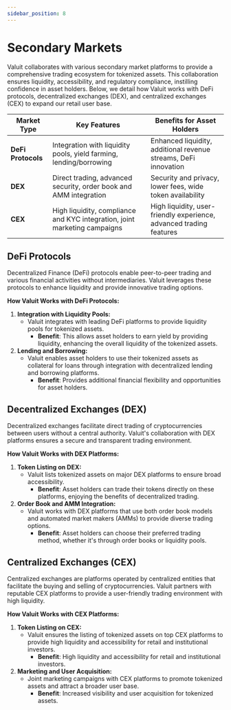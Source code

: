 ```yaml
---
sidebar_position: 8
---
```


# Secondary Markets

Valuit collaborates with various secondary market platforms to provide a comprehensive trading ecosystem for tokenized assets. This collaboration ensures liquidity, accessibility, and regulatory compliance, instilling confidence in asset holders. Below, we detail how Valuit works with DeFi protocols, decentralized exchanges (DEX), and centralized exchanges (CEX) to expand our retail user base.

| **Market Type** | **Key Features** | **Benefits for Asset Holders** |
| --- | --- | --- |
| **DeFi Protocols** | Integration with liquidity pools, yield farming, lending/borrowing | Enhanced liquidity, additional revenue streams, DeFi innovation |
| **DEX** | Direct trading, advanced security, order book and AMM integration | Security and privacy, lower fees, wide token availability |
| **CEX** | High liquidity, compliance and KYC integration, joint marketing campaigns | High liquidity, user-friendly experience, advanced trading features |

## DeFi Protocols

Decentralized Finance (DeFi) protocols enable peer-to-peer trading and various financial activities without intermediaries. Valuit leverages these protocols to enhance liquidity and provide innovative trading options.

**How Valuit Works with DeFi Protocols:**

1. **Integration with Liquidity Pools:**
    - Valuit integrates with leading DeFi platforms to provide liquidity pools for tokenized assets.
        - **Benefit**: This allows asset holders to earn yield by providing liquidity, enhancing the overall liquidity of the tokenized assets.
2. **Lending and Borrowing:**
    - Valuit enables asset holders to use their tokenized assets as collateral for loans through integration with decentralized lending and borrowing platforms.
        - **Benefit**: Provides additional financial flexibility and opportunities for asset holders.

## Decentralized Exchanges (DEX)

Decentralized exchanges facilitate direct trading of cryptocurrencies between users without a central authority. Valuit's collaboration with DEX platforms ensures a secure and transparent trading environment.

**How Valuit Works with DEX Platforms:**

1. **Token Listing on DEX:**
    - Valuit lists tokenized assets on major DEX platforms to ensure broad accessibility.
        - **Benefit**: Asset holders can trade their tokens directly on these platforms, enjoying the benefits of decentralized trading.
2. **Order Book and AMM Integration:**
    - Valuit works with DEX platforms that use both order book models and automated market makers (AMMs) to provide diverse trading options.
        - **Benefit**: Asset holders can choose their preferred trading method, whether it's through order books or liquidity pools.

## Centralized Exchanges (CEX)

Centralized exchanges are platforms operated by centralized entities that facilitate the buying and selling of cryptocurrencies. Valuit partners with reputable CEX platforms to provide a user-friendly trading environment with high liquidity.

**How Valuit Works with CEX Platforms:**

1. **Token Listing on CEX:**
    - Valuit ensures the listing of tokenized assets on top CEX platforms to provide high liquidity and accessibility for retail and institutional investors.
        - **Benefit**: High liquidity and accessibility for retail and institutional investors.
2. **Marketing and User Acquisition:**
    - Joint marketing campaigns with CEX platforms to promote tokenized assets and attract a broader user base.
        - **Benefit**: Increased visibility and user acquisition for tokenized assets.